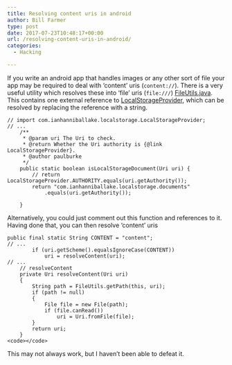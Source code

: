 ```yaml
---
title: Resolving content uris in android
author: Bill Farmer
type: post
date: 2017-07-23T10:48:17+00:00
url: /resolving-content-uris-in-android/
categories:
  - Hacking

---
```

If you write an android app that handles images or any other sort of file your app may be required to deal with &#8216;content&#8217; uris (`content://`). There is a very useful utility which resolves these into &#8216;file&#8217; uris (`file:///`) [FileUtils.java][1]. This contains one external reference to [<span class="pl-smi">LocalStorageProvider</span>][2], which can be resolved by replacing the reference with a string.

    // import com.ianhanniballake.localstorage.LocalStorageProvider;
    // ...
        /**
         * @param uri The Uri to check.
         * @return Whether the Uri authority is {@link LocalStorageProvider}.
         * @author paulburke
         */
        public static boolean isLocalStorageDocument(Uri uri) {
            // return LocalStorageProvider.AUTHORITY.equals(uri.getAuthority());
            return "com.ianhanniballake.localstorage.documents"
                .equals(uri.getAuthority());
    
        }
    

Alternatively, you could just comment out this function and references to it. Having done that, you can then resolve &#8216;content&#8217; uris

    public final static String CONTENT = "content";
    // ...
            if (uri.getScheme().equalsIgnoreCase(CONTENT))
                uri = resolveContent(uri);
    // ...
        // resolveContent
        private Uri resolveContent(Uri uri)
        {
            String path = FileUtils.getPath(this, uri);
            if (path != null)
            {
                File file = new File(path);
                if (file.canRead())
                    uri = Uri.fromFile(file);
            }
            return uri;
        }
    <code></code>

This may not always work, but I haven&#8217;t been able to defeat it.

 [1]: https://github.com/iPaulPro/aFileChooser/blob/master/aFileChooser/src/com/ipaulpro/afilechooser/utils/FileUtils.java
 [2]: https://github.com/iPaulPro/aFileChooser/blob/master/aFileChooser/src/com/ianhanniballake/localstorage/LocalStorageProvider.java